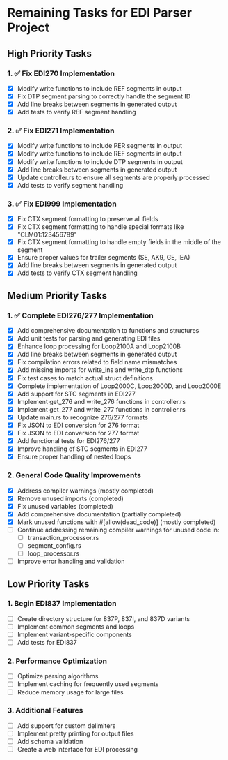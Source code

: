 # Remaining Tasks for EDI Parser Project

## High Priority Tasks

### 1. ✅ Fix EDI270 Implementation
- [x] Modify write functions to include REF segments in output
- [x] Fix DTP segment parsing to correctly handle the segment ID
- [x] Add line breaks between segments in generated output
- [x] Add tests to verify REF segment handling

### 2. ✅ Fix EDI271 Implementation
- [x] Modify write functions to include PER segments in output
- [x] Modify write functions to include REF segments in output
- [x] Modify write functions to include DTP segments in output
- [x] Add line breaks between segments in generated output
- [x] Update controller.rs to ensure all segments are properly processed
- [x] Add tests to verify segment handling

### 3. ✅ Fix EDI999 Implementation
- [x] Fix CTX segment formatting to preserve all fields
- [x] Fix CTX segment formatting to handle special formats like "CLM01:123456789"
- [x] Fix CTX segment formatting to handle empty fields in the middle of the segment
- [x] Ensure proper values for trailer segments (SE, AK9, GE, IEA)
- [x] Add line breaks between segments in generated output
- [x] Add tests to verify CTX segment handling

## Medium Priority Tasks

### 1. ✅ Complete EDI276/277 Implementation
- [x] Add comprehensive documentation to functions and structures
- [x] Add unit tests for parsing and generating EDI files
- [x] Enhance loop processing for Loop2100A and Loop2100B
- [x] Add line breaks between segments in generated output
- [x] Fix compilation errors related to field name mismatches
- [x] Add missing imports for write_ins and write_dtp functions
- [x] Fix test cases to match actual struct definitions
- [x] Complete implementation of Loop2000C, Loop2000D, and Loop2000E
- [x] Add support for STC segments in EDI277
- [x] Implement get_276 and write_276 functions in controller.rs
- [x] Implement get_277 and write_277 functions in controller.rs
- [x] Update main.rs to recognize 276/277 formats
- [x] Fix JSON to EDI conversion for 276 format
- [x] Fix JSON to EDI conversion for 277 format
- [x] Add functional tests for EDI276/277
- [x] Improve handling of STC segments in EDI277
- [x] Ensure proper handling of nested loops

### 2. General Code Quality Improvements
- [x] Address compiler warnings (mostly completed)
- [x] Remove unused imports (completed)
- [x] Fix unused variables (completed)
- [x] Add comprehensive documentation (partially completed)
- [x] Mark unused functions with #[allow(dead_code)] (mostly completed)
- [ ] Continue addressing remaining compiler warnings for unused code in:
  - [ ] transaction_processor.rs
  - [ ] segment_config.rs
  - [ ] loop_processor.rs
- [ ] Improve error handling and validation

## Low Priority Tasks

### 1. Begin EDI837 Implementation
- [ ] Create directory structure for 837P, 837I, and 837D variants
- [ ] Implement common segments and loops
- [ ] Implement variant-specific components
- [ ] Add tests for EDI837

### 2. Performance Optimization
- [ ] Optimize parsing algorithms
- [ ] Implement caching for frequently used segments
- [ ] Reduce memory usage for large files

### 3. Additional Features
- [ ] Add support for custom delimiters
- [ ] Implement pretty printing for output files
- [ ] Add schema validation
- [ ] Create a web interface for EDI processing
